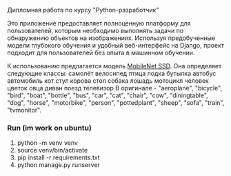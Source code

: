 Дипломная работа по курсу "Python-разработчик"

Это приложение предоставляет полноценную платформу для пользователей, которым необходимо выполнять задачи по обнаружению объектов на изображениях. Используя предобученные модели глубокого обучения и удобный веб-интерфейс на Django, проект подходит для пользователей без опыта в машинном обучении.

К использованию предлагается модель <a href="https://github.com/chuanqi305/MobileNet-SSD">MobileNet SSD</a>. Она определяет следующие классы:
самолёт
велосипед
птица
лодка
бутылка
автобус
автомобиль
кот
стул
корова
стол
собака
лошадь
мотоцикл
человек
цветок
овца
диван
поезд
телевизор
В оригинале - "aeroplane", "bicycle", "bird", "boat", "bottle", "bus", "car", "cat", "chair", "cow", "diningtable", "dog", "horse", "motorbike", "person", "pottedplant", "sheep", "sofa", "train", "tvmonitor".

### Run (im work on ubuntu)
1. python -m venv venv
2. source venv/bin/activate
3. pip install -r requirements.txt
4. python manage.py runserver